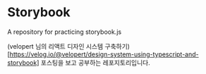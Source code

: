 # Storybook
A repository for practicing storybook.js

(velopert 님의 리액트 디자인 시스템 구축하기)[https://velog.io/@velopert/design-system-using-typescript-and-storybook] 포스팅을 보고 공부하는 레포지토리입니다.
